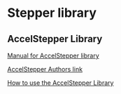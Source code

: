 # Stepper library
## AccelStepper Library
 
[Manual for AccelStepper library](https://hackaday.io/project/183279-accelstepper-the-missing-manual)

[AccelStepper Authors link](http://www.airspayce.com/mikem/arduino/AccelStepper/)

[How to use the AccelStepper Library](https://hackaday.io/project/183713-using-the-arduino-accelstepper-library)

